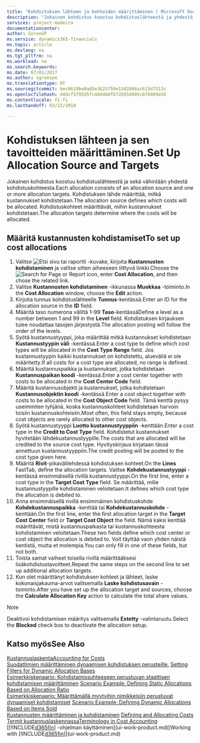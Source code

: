 ```yaml
---
title: "Kohdistuksen lähteen ja kohteiden määrittäminen | Microsoft Docs"
description: "Jokainen kohdistus koostuu kohdistuslähteestä ja yhdestä tai useammasta kohdistustavoitteesta. Kohdistuksen lähde määrittää, mitkä kustannukset kohdistetaan. Kohdistuskohteet määrittävät, mihin kustannukset kohdistetaan."
services: project-madeira
documentationcenter: 
author: SorenGP
ms.service: dynamics365-financials
ms.topic: article
ms.devlang: na
ms.tgt_pltfrm: na
ms.workload: na
ms.search.keywords: 
ms.date: 07/01/2017
ms.author: sgroespe
ms.translationtype: HT
ms.sourcegitcommit: bec0619be0a65e3625759e13d2866ac615d7513c
ms.openlocfilehash: d4dcf5f95d5fc44d4b8fb72b55d905c876989a56
ms.contentlocale: fi-fi
ms.lasthandoff: 03/22/2018

---
```

# <a name="set-up-allocation-source-and-targets"></a><span data-ttu-id="07cce-105">Kohdistuksen lähteen ja sen tavoitteiden määrittäminen.</span><span class="sxs-lookup"><span data-stu-id="07cce-105">Set Up Allocation Source and Targets</span></span>
<span data-ttu-id="07cce-106">Jokainen kohdistus koostuu kohdistuslähteestä ja sekä vähintään yhdestä kohdistuskohteesta.</span><span class="sxs-lookup"><span data-stu-id="07cce-106">Each allocation consists of an allocation source and one or more allocation targets.</span></span> <span data-ttu-id="07cce-107">Kohdistuksen lähde määrittää, mitkä kustannukset kohdistetaan.</span><span class="sxs-lookup"><span data-stu-id="07cce-107">The allocation source defines which costs will be allocated.</span></span> <span data-ttu-id="07cce-108">Kohdistuskohteet määrittävät, mihin kustannukset kohdistetaan.</span><span class="sxs-lookup"><span data-stu-id="07cce-108">The allocation targets determine where the costs will be allocated.</span></span>  

## <a name="to-set-up-cost-allocations"></a><span data-ttu-id="07cce-109">Määritä kustannusten kohdistamiset</span><span class="sxs-lookup"><span data-stu-id="07cce-109">To set up cost allocations</span></span>  
1.  <span data-ttu-id="07cce-110">Valitse ![Etsi sivu tai raportti](media/ui-search/search_small.png "Etsi sivu tai raportti -kuvake") -kuvake, kirjoita **Kustannusten kohdistaminen** ja valitse sitten aiheeseen liittyvä linkki.</span><span class="sxs-lookup"><span data-stu-id="07cce-110">Choose the ![Search for Page or Report](media/ui-search/search_small.png "Search for Page or Report icon") icon, enter **Cost Allocation**, and then chose the related link.</span></span>  
2.  <span data-ttu-id="07cce-111">Valitse **Kustannusten kohdistaminen** -ikkunassa **Muokkaa** -toiminto.</span><span class="sxs-lookup"><span data-stu-id="07cce-111">In the **Cost Allocation** window, choose the **Edit** action.</span></span>  
3.  <span data-ttu-id="07cce-112">Kirjoita tunnus kohdistuslähteelle **Tunnus**-kentässä.</span><span class="sxs-lookup"><span data-stu-id="07cce-112">Enter an ID for the allocation source in the **ID** field.</span></span>  
4.  <span data-ttu-id="07cce-113">Määritä taso numerona väliltä 1-99 **Taso**-kentässä</span><span class="sxs-lookup"><span data-stu-id="07cce-113">Define a level as a number between 1 and 99 in the **Level** field.</span></span> <span data-ttu-id="07cce-114">Kohdistuksen kirjauksen tulee noudattaa tasojen järjestystä.</span><span class="sxs-lookup"><span data-stu-id="07cce-114">The allocation posting will follow the order of the levels.</span></span>  
5.  <span data-ttu-id="07cce-115">Syötä kustannustyyppi, joka määrittää mitkä kustannukset kohdistetaan **Kustannustyypin väli** -kentässä.</span><span class="sxs-lookup"><span data-stu-id="07cce-115">Enter a cost type to define which cost types will be allocated in the **Cost Type Range** field.</span></span> <span data-ttu-id="07cce-116">Jos kustannustyypin kaikki kustannukset on kohdistettu, alueväliä ei ole määritetty.</span><span class="sxs-lookup"><span data-stu-id="07cce-116">If all costs for a cost type are allocated, no range is defined.</span></span>  
6.  <span data-ttu-id="07cce-117">Määritä kustannuspaikka ja kustannukset, jotka kohdistetaan **Kustannuspaikan koodi** -kentässä.</span><span class="sxs-lookup"><span data-stu-id="07cce-117">Enter a cost center together with costs to be allocated in the **Cost Center Code** field.</span></span>  
7.  <span data-ttu-id="07cce-118">Määritä kustannusobjekti ja kustannukset, jotka kohdistetaan **Kustannusobjektin koodi** -kentässä.</span><span class="sxs-lookup"><span data-stu-id="07cce-118">Enter a cost object together with costs to be allocated in the **Cost Object Code** field.</span></span> <span data-ttu-id="07cce-119">Tämä kenttä pysyy useimmiten tyhjänä, koska kustannuskohteet kohdistetaan harvoin toisiin kustannuskohteisiin.</span><span class="sxs-lookup"><span data-stu-id="07cce-119">Most often, this field stays empty, because cost objects are rarely allocated to other cost objects.</span></span>  
8.  <span data-ttu-id="07cce-120">Syötä kustannustyyppi **Luotto kustannustyyppiin** -kenttään.</span><span class="sxs-lookup"><span data-stu-id="07cce-120">Enter a cost type in the **Credit to Cost Type** field.</span></span> <span data-ttu-id="07cce-121">Kohdistetut kustannukset hyvitetään lähdekustannustyypille.</span><span class="sxs-lookup"><span data-stu-id="07cce-121">The costs that are allocated will be credited to the source cost type.</span></span> <span data-ttu-id="07cce-122">Hyvityskirjaus kirjataan tässä annettuun kustannustyyppiin.</span><span class="sxs-lookup"><span data-stu-id="07cce-122">The credit posting will be posted to the cost type given here.</span></span>  
9. <span data-ttu-id="07cce-123">Määritä **Rivit**-pikavälilehdessä kohdistuksen kohteet.</span><span class="sxs-lookup"><span data-stu-id="07cce-123">On the **Lines** FastTab, define the allocation targets.</span></span> <span data-ttu-id="07cce-124">Valitse **Kohdekustannustyyppi** -kentässä ensimmäisellä rivillä kustannustyyppi.</span><span class="sxs-lookup"><span data-stu-id="07cce-124">On the first line, enter a cost type in the **Target Cost Type** field.</span></span> <span data-ttu-id="07cce-125">Se määrittää, mille kustannustyypille kohdistaminen veloitetaan.</span><span class="sxs-lookup"><span data-stu-id="07cce-125">It defines which cost type the allocation is debited to.</span></span>  
10. <span data-ttu-id="07cce-126">Anna ensimmäisellä rivillä ensimmäinen kohdistuskohde **Kohdekustannuspaikka** -kenttää tai **Kohdekustannuskohde** -kenttään.</span><span class="sxs-lookup"><span data-stu-id="07cce-126">On the first line, enter the first allocation target in the **Target Cost Center** field or **Target Cost Object** the field.</span></span> <span data-ttu-id="07cce-127">Nämä kaksi kenttää määrittävät, mistä kustannuspaikasta tai kustannuskohteesta kohdistaminen veloitetaan.</span><span class="sxs-lookup"><span data-stu-id="07cce-127">These two fields define which cost center or cost object the allocation is debited to.</span></span> <span data-ttu-id="07cce-128">Voit täyttää vaon yhden näistä kentistä, mutta et molempia.</span><span class="sxs-lookup"><span data-stu-id="07cce-128">You can only fill in one of these fields, but not both.</span></span>  
11. <span data-ttu-id="07cce-129">Toista samat vaiheet toisella rivillä määrittääksesi lisäkohdistustavoitteet.</span><span class="sxs-lookup"><span data-stu-id="07cce-129">Repeat the same steps on the second line to set up additional allocation targets.</span></span>  
12. <span data-ttu-id="07cce-130">Kun olet määrittänyt kohdistuksen kohteet ja lähteet, laske kokonaisjakauma-arvot valitsemalla **Laske kohdistusavain** -toiminto.</span><span class="sxs-lookup"><span data-stu-id="07cce-130">After you have set up the allocation target and sources, choose the **Calculate Allocation Key** action to calculate the total share values.</span></span>  

> [!NOTE]  
>  <span data-ttu-id="07cce-131">Deaktivoi kohdistamisen määritys valitsemalla **Estetty** -valintaruutu.</span><span class="sxs-lookup"><span data-stu-id="07cce-131">Select the **Blocked** check box to deactivate the allocation setup.</span></span>  

## <a name="see-also"></a><span data-ttu-id="07cce-132">Katso myös</span><span class="sxs-lookup"><span data-stu-id="07cce-132">See Also</span></span>  
[<span data-ttu-id="07cce-133">Kustannuslaskenta</span><span class="sxs-lookup"><span data-stu-id="07cce-133">Accounting for Costs</span></span>](finance-manage-cost-accounting.md)  
 <span data-ttu-id="07cce-134">[Suodattimien määrittäminen dynaamisen kohdistuksen perusteille.](finance-setting-filters-for-dynamic-allocation-bases.md) </span><span class="sxs-lookup"><span data-stu-id="07cce-134">[Setting Filters for Dynamic Allocation Bases](finance-setting-filters-for-dynamic-allocation-bases.md) </span></span>  
 <span data-ttu-id="07cce-135">[Esimerkkiskenaario: Kohdistamissuhteeseen perustuvan staattisen kohdistamisen määrittäminen](finance-scenario-example-defining-static-allocations-based-on-allocation-ratio.md) </span><span class="sxs-lookup"><span data-stu-id="07cce-135">[Scenario Example: Defining Static Allocations Based on Allocation Ratio](finance-scenario-example-defining-static-allocations-based-on-allocation-ratio.md) </span></span>  
 <span data-ttu-id="07cce-136">[Esimerkkiskenaario: Määrittämällä myytyihin nimikkeisiin perustuvat dynaamiset kohdistamiset](finance-scenario-example-defining-dynamic-allocations-based-on-items-sold.md) </span><span class="sxs-lookup"><span data-stu-id="07cce-136">[Scenario Example: Defining Dynamic Allocations Based on Items Sold](finance-scenario-example-defining-dynamic-allocations-based-on-items-sold.md) </span></span>  
 <span data-ttu-id="07cce-137">[Kustannusten määrittäminen ja kohdistaminen](finance-define-and-allocate-costs.md) </span><span class="sxs-lookup"><span data-stu-id="07cce-137">[Defining and Allocating Costs](finance-define-and-allocate-costs.md) </span></span>  
 [<span data-ttu-id="07cce-138">Termit kustannuslaskennassa</span><span class="sxs-lookup"><span data-stu-id="07cce-138">Terminology in Cost Accounting</span></span>](finance-terminology-in-cost-accounting.md)  
 <span data-ttu-id="07cce-139">[[!INCLUDE[d365fin](includes/d365fin_md.md)] -ohjelman käyttäminen](ui-work-product.md)</span><span class="sxs-lookup"><span data-stu-id="07cce-139">[Working with [!INCLUDE[d365fin](includes/d365fin_md.md)]](ui-work-product.md)</span></span>

